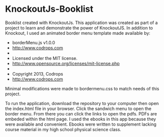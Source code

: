 # KnockoutJs-Booklist
Booklist created with KnockoutJs.
This application was created as part of a project to learn and demonstrate the power of KnockoutJS. In addition to Knockout, I used an animated border menu template made available by:
 * borderMenu.js v1.0.0
 * http://www.codrops.com
 *
 * Licensed under the MIT license.
 * http://www.opensource.org/licenses/mit-license.php
 * 
 * Copyright 2013, Codrops
 * http://www.codrops.com

 Minimal modifications were made to bordermenu.css to match needs of this project.

To run the application, download the repository to your computer then open the index.html file in your browser. Click the sandwich menu to open the border menu. From there you can click the links to open the pdfs. PDFs are embeded within the html page. I used the ebooks in this app because they were available and convenient. Ebooks were written to supplement lacking course material in my high school physical science class.
